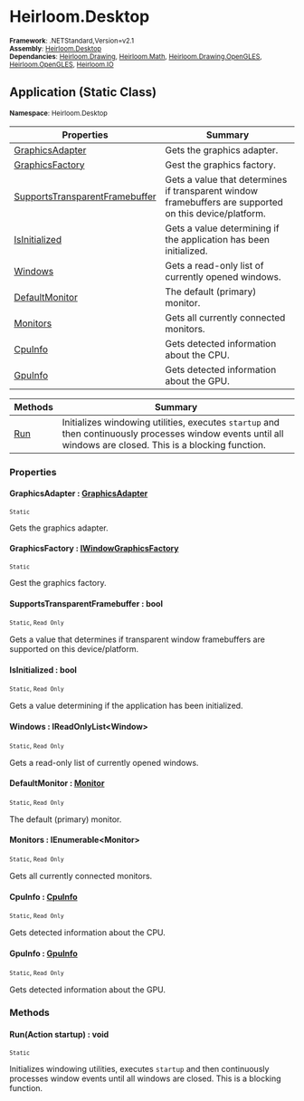 # Heirloom.Desktop

<small>**Framework**: .NETStandard,Version=v2.1</small>  
<small>**Assembly**: [Heirloom.Desktop](../Heirloom.Desktop/Heirloom.Desktop.md)</small>  
<small>**Dependancies**: [Heirloom.Drawing](../Heirloom.Drawing/Heirloom.Drawing.md), [Heirloom.Math](../Heirloom.Math/Heirloom.Math.md), [Heirloom.Drawing.OpenGLES](../Heirloom.Drawing.OpenGLES/Heirloom.Drawing.OpenGLES.md), [Heirloom.OpenGLES](../Heirloom.OpenGLES/Heirloom.OpenGLES.md), [Heirloom.IO](../Heirloom.IO/Heirloom.IO.md)</small>  

## Application (Static Class)
<small>**Namespace**: Heirloom.Desktop</small>  

| Properties                                     | Summary                                                                                                |
|------------------------------------------------|--------------------------------------------------------------------------------------------------------|
| [GraphicsAdapter](#GRA3DF95FEA)                | Gets the graphics adapter.                                                                             |
| [GraphicsFactory](#GRA86043A3D)                | Gest the graphics factory.                                                                             |
| [SupportsTransparentFramebuffer](#SUPE5CC44EF) | Gets a value that determines if transparent window framebuffers are supported on this device/platform. |
| [IsInitialized](#ISIBEED663C)                  | Gets a value determining if the application has been initialized.                                      |
| [Windows](#WIN241D4DB)                         | Gets a read-only list of currently opened windows.                                                     |
| [DefaultMonitor](#DEFADFFB257)                 | The default (primary) monitor.                                                                         |
| [Monitors](#MONCF21587B)                       | Gets all currently connected monitors.                                                                 |
| [CpuInfo](#CPUF6D51F94)                        | Gets detected information about the CPU.                                                               |
| [GpuInfo](#GPUF6D30F18)                        | Gets detected information about the GPU.                                                               |

| Methods             | Summary                                                                                                                                                      |
|---------------------|--------------------------------------------------------------------------------------------------------------------------------------------------------------|
| [Run](#RUN3AE26701) | Initializes windowing utilities, executes `startup` and then continuously processes window events until all windows are closed. This is a blocking function. |

### Properties

#### <a name="GRA3DF95FEA"></a>GraphicsAdapter : [GraphicsAdapter](../Heirloom.Drawing/Heirloom.Drawing.GraphicsAdapter.md)

<small>`Static`</small>

Gets the graphics adapter.

#### <a name="GRA86043A3D"></a>GraphicsFactory : [IWindowGraphicsFactory](Heirloom.Desktop.IWindowGraphicsFactory.md)

<small>`Static`</small>

Gest the graphics factory.

#### <a name="SUPE5CC44EF"></a>SupportsTransparentFramebuffer : bool

<small>`Static`, `Read Only`</small>

Gets a value that determines if transparent window framebuffers are supported on this device/platform.

#### <a name="ISIBEED663C"></a>IsInitialized : bool

<small>`Static`, `Read Only`</small>

Gets a value determining if the application has been initialized.

#### <a name="WIN241D4DB"></a>Windows : IReadOnlyList\<Window>

<small>`Static`, `Read Only`</small>

Gets a read-only list of currently opened windows.

#### <a name="DEFADFFB257"></a>DefaultMonitor : [Monitor](Heirloom.Desktop.Monitor.md)

<small>`Static`, `Read Only`</small>

The default (primary) monitor.

#### <a name="MONCF21587B"></a>Monitors : IEnumerable\<Monitor>

<small>`Static`, `Read Only`</small>

Gets all currently connected monitors.

#### <a name="CPUF6D51F94"></a>CpuInfo : [CpuInfo](Heirloom.Desktop.Hardware.CpuInfo.md)

<small>`Static`, `Read Only`</small>

Gets detected information about the CPU.

#### <a name="GPUF6D30F18"></a>GpuInfo : [GpuInfo](Heirloom.Desktop.Hardware.GpuInfo.md)

<small>`Static`, `Read Only`</small>

Gets detected information about the GPU.

### Methods

#### <a name="RUN3AE26701"></a>Run(Action startup) : void
<small>`Static`</small>

Initializes windowing utilities, executes `startup` and then continuously processes window events until all windows are closed. This is a blocking function.


